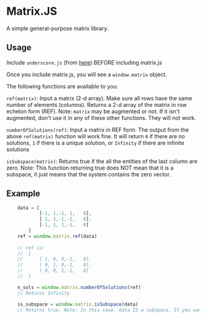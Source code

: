 Matrix.JS
=========

A simple general-purpose matrix library.

Usage
-----

Include `underscore.js` (from [here](http://underscorejs.org/)) BEFORE including matrix.js

Once you include matrix.js, you will see a `window.matrix` object.

The following functions are available to you:

`ref(matrix)`: Input a matrix (2-d array). Make sure all rows have the same number of elements (columns). Returns a 2-d array of the matrix in row echelon form (REF). Note: `matrix` may be augmented or not. If it isn't augmented, don't use it in any of these other functions. They will not work. 

`numberOfSolutions(ref)`: Input a matrix in REF form. The output from the above `ref(matrix)` function will work fine. It will return `0` if there are no solutions, `1` if there is a unique solution, or `Infinity` if there are infinite solutions

`isSubspace(matrix)`: Returns true if the all the entities of the last column are zero. Note: This function returning true does NOT mean that it is a subspace, it just means that the system contains the zero vector.


Example
-------
```js
	data = [
			[-1, 1,-1, 1,   0],
			[ 1, 1,-1,-1,	0],
			[-1, 1, 1,-1,	0]
		]
	ref = window.matrix.ref(data)
	
	// ref is:
	//	[
	//		[ 1, 0, 0,-1,	0],
	//		[ 0, 1, 0,-1,	0],
	//		[ 0, 0, 1,-1,	0]
	//	]

	n_sols = window.matrix.numberOfSolutions(ref)
	// Returns Infinity

	is_subspace = window.matrix.isSubspace(data)
	// Returns true. Note: In this case, data IS a subspace. If you want to see my proof, too bad, it's a homework question
```
